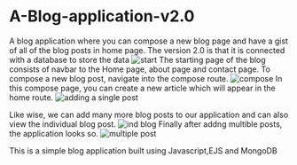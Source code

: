 # A-Blog-application-v2.0
A blog application where you can compose a new blog page and have a gist of all of the blog posts in home page. The version 2.0 is that it is connected with a database to store the data
![start](https://user-images.githubusercontent.com/54775910/197311101-fc5f57b1-f017-4324-aa4c-042464cbb067.PNG)
The starting page of the blog consists of navbar to the Home page, about page and contact page.
To compose a new blog post, navigate into the compose route.
![compose](https://user-images.githubusercontent.com/54775910/197311156-a3ae483e-73b0-47ba-96d8-800f8922faa7.PNG)
In this compose page, you can create a new article which will appear in the home route.
![adding a single post](https://user-images.githubusercontent.com/54775910/197311299-2b2e1fb2-09cb-4063-8800-2a88f962f89d.PNG)

Like wise, we can add many more blog posts to our application and can also view the individual blog post.
![ind blog](https://user-images.githubusercontent.com/54775910/197311220-3fb2a986-e4da-4ff3-bf78-b8e3d794806e.PNG)
Finally after addng multible posts, the application looks so.
![multiple post](https://user-images.githubusercontent.com/54775910/197311326-e65e493c-2290-4181-9785-6ac2e043d01f.PNG)

This is a simple blog application built using Javascript,EJS and MongoDB
